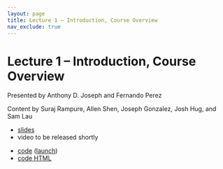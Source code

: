```yaml
---
layout: page
title: Lecture 1 – Introduction, Course Overview
nav_exclude: true
---
```


# Lecture 1 – Introduction, Course Overview

Presented by Anthony D. Joseph and Fernando Perez

Content by Suraj Rampure, Allen Shen, Joseph Gonzalez, Josh Hug, and Sam Lau

- [slides](https://docs.google.com/presentation/d/1bYIsQFNRDva1bEagPShkY56pR2crXvVhhqmkF04OKpY/edit?usp=sharing)
- video to be released shortly
<!-- [video playlist](https://www.youtube.com/playlist?list=PLQCcNQgUcDfpUgK4Q5W1zlkF2SCj8XiPu) -->
- [code](https://github.com/DS-100/sp21/tree/main/lec/lec01) ([launch](https://data100.datahub.berkeley.edu/hub/user-redirect/git-sync?repo=https://github.com/DS-100/sp21&subPath=lec/lec01/&branch=main))
- [code HTML](../../resources/assets/lectures/lec01/lec01.html)

<!-- Welcome to Data 100, and to a new lecture format! The right column of the table below contains **Quick Checks**. These are required – they are worth 5% of your grade if you are an undergraduate – but are graded on completion, not correctness. A random one of the following six Google Forms will give you an alphanumeric code once you submit; you should take this code and enter it into the "Lecture 1" question in the "Quick Check Codes" assignment on Gradescope to get credit for submitting this Quick Check. You must submit this by **Monday, August 31st at 11:59PM** to get credit for it. -->
